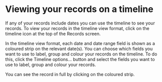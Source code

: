 # Viewing your records on a timeline

If any of your records include dates you can use the timeline to see your records. To view your records in the timeline view format, click on the timeline icon at the top of the Records screen. 

In the timeline view format, each date and date range field is shown as a coloured strip on the relevant date(s). You can choose which fields you want to use to  label, group and colour your records on the timeline. To do this, click the Timeline options... button and select the fields you want to use to label, group and colour your records. 

You can see the record in full by clicking on the coloured strip. 
